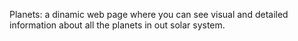 Planets: a dinamic web page where you can see visual and detailed information about all the planets in out solar system.
